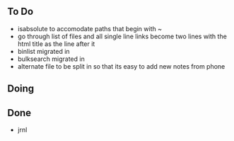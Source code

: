 ## To Do

- isabsolute to accomodate paths that begin with ~
- go through list of files and all single line links become two lines with the html title as the line after it
- binlist migrated in
- bulksearch migrated in
- alternate file to be split in so that its easy to add new notes from phone

## Doing


## Done

- jrnl
